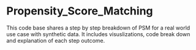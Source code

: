 # Propensity_Score_Matching

This code base shares a step by step breakdown of PSM for a real world use case with synthetic data. It includes visuslizations, code break down and explanation of each step outcome.
